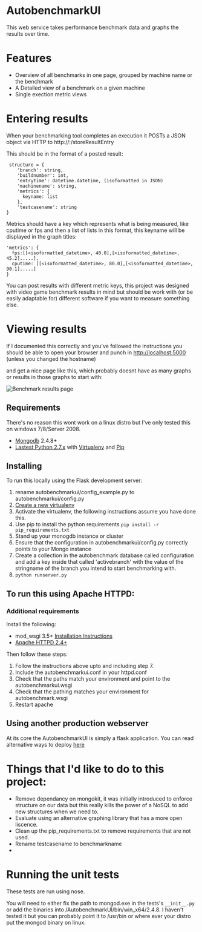 # AutobenchmarkUI

This web service takes performance benchmark data and graphs the results over time.

# Features

* Overview of all benchmarks in one page, grouped by machine name or the benchmark
* A Detailed view of a benchmark on a given machine
* Single exection metric views

# Entering results

When your benchmarking tool completes an execution it POSTs a JSON object via HTTP to http://<yourhostname>:<port>/storeResultEntry

This should be in the format of a posted result:

     structure = { 
        'branch': string,
        'buildnumber': int,
        'entrytime': datetime.datetime, (isoformatted in JSON)
        'machinename': string,
        'metrics': {
          keyname: list
        },
        'testcasename': string
    }


Metrics should have a key which represents what is being measured, like cputime or fps and then a list of lists in this format, this keyname will be displayed in the graph titles:

    'metrics': {
      fps:[[<isoformatted_datetime>, 40.0],[<isoformatted_datetime>, 45.2].....],
      cputime: [[<isoformatted_datetime>, 80.0],[<isoformatted_datetime>, 90.1].....]
    }


You can post results with different metric keys, this project was designed with video game benchmark results in mind but should be work with (or be easily adaptable for) different software if you want to measure something else.

# Viewing results

If I documented this correctly and you've followed the instructions you should be able to open your browser and punch in [http://localhost:5000](http://localhost:5000) (unless you changed the hostname)

and get a nice page like this, which probably doesnt have as many graphs or results in those graphs to start with:

![Benchmark results page](http://i.imgur.com/sniMIK4.png "Benchmark results")


## Requirements

There's no reason this wont work on a linux distro but I've only tested this on windows 7/8/Server 2008.

* [Mongodb](http://www.mongodb.org/downloads) 2.4.8+
* [Lastest Python 2.7.x](http://python.org/download/) with [Virtualenv](http://www.virtualenv.org/en/latest/virtualenv.html#installation) and [Pip](http://www.pip-installer.org/en/latest/installing.html)

## Installing


To run this locally using the Flask development server:

1. rename autobenchmarkui/config_example.py to autobenchmarkui/config.py
2. [Create a new virtualenv](http://www.virtualenv.org/en/latest/virtualenv.html/)
3. Activate the virtualenv, the following instructions assume you have done this.
4. Use pip to install the python requirements `pip install -r pip_requirements.txt`
5. Stand up your monogdb instance or cluster
6. Ensure that the configuration in autobenchmarkui/config.py correctly points to your Mongo instance
7. Create a collection in the autobenchmark database called configuration and add a key inside that called 'activebranch' with the value of the stringname of the branch you intend to start benchmarking with.
8. `python runserver.py`

## To run this using Apache HTTPD:


### Additional requirements

Install the following:
* mod_wsgi 3.5+ [Installation Instructions](https://code.google.com/p/modwsgi/wiki/InstallationInstructions)
* [Apache HTTPD 2.4+](http://httpd.apache.org/download.cgi)

Then follow these steps:
1. Follow the instructions above upto and including step 7.
2. Include the autobenchmarkui.conf in your httpd.conf
3. Check that the paths match your environment and point to the autobenchmarkui.wsgi
4. Check that the pathing matches your environment for autobenchmark.wsgi
5. Restart apache

## Using another production webserver
At its core the AutobenchmarkUI is simply a flask application. You can read alternative ways to deploy [here](http://flask.pocoo.org/docs/deploying/)


# Things that I'd like to do to this project:
* Remove dependancy on mongokit, it was initially introduced to enforce structure on our data but this really kills the power of a NoSQL to add new structures when we need to.
* Evaluate using an alternative graphing library that has a more open liscence.
* Clean up the pip_requirements.txt to remove requirements that are not used.
* Rename testcasename to benchmarkname
* 

# Running the unit tests

These tests are run using nose.

You will need to either fix the path to mongod.exe in the tests's `__init__.py` or add the binaries into /AutobenchmarkUI/bin/win_x64/2.4.8. I haven't tested it but you can probably point it to /usr/bin or where ever your distro put the mongod binary on linux.
